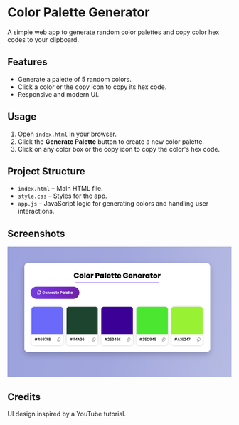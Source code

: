 # Color Palette Generator

A simple web app to generate random color palettes and copy color hex codes to your clipboard.

## Features

- Generate a palette of 5 random colors.
- Click a color or the copy icon to copy its hex code.
- Responsive and modern UI.

## Usage

1. Open `index.html` in your browser.
2. Click the **Generate Palette** button to create a new color palette.
3. Click on any color box or the copy icon to copy the color's hex code.

## Project Structure

- `index.html` – Main HTML file.
- `style.css` – Styles for the app.
- `app.js` – JavaScript logic for generating colors and handling user interactions.

## Screenshots

![Screenshot](screenshot.png) <!-- Add a screenshot if available -->

## Credits

UI design inspired by a YouTube tutorial.

